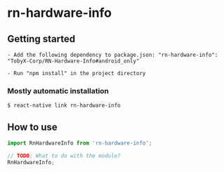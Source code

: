 # rn-hardware-info

## Getting started
`- Add the following dependency to package.json:
  "rn-hardware-info": "TobyX-Corp/RN-Hardware-Info#android_only"`
  
 `- Run "npm install" in the project directory`

### Mostly automatic installation

`$ react-native link rn-hardware-info`

## How to use
```javascript
import RnHardwareInfo from 'rn-hardware-info';

// TODO: What to do with the module?
RnHardwareInfo;
```
